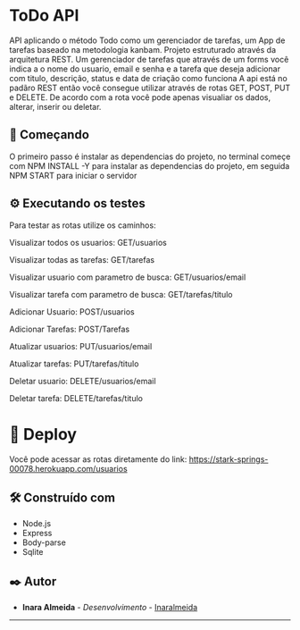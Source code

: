 # ToDo API

API aplicando o método Todo como um gerenciador de tarefas, um App de tarefas baseado na metodologia kanbam.
Projeto estruturado através da arquitetura REST.
Um gerenciador de tarefas que através de um forms você indica a o nome do usuario, email e senha 
e a tarefa que deseja adicionar com titulo, descrição, status e data de criação
como funciona
A api está no padãro REST então você consegue utilizar através de rotas GET, POST, PUT e DELETE.
De acordo com a rota você pode apenas visualiar os dados, alterar, inserir ou deletar.

## 🚀 Começando

O primeiro passo é instalar as dependencias do projeto, no terminal começe com NPM INSTALL -Y para instalar as dependencias do projeto, em seguida NPM START para iniciar o servidor

## ⚙️ Executando os testes

Para testar as rotas utilize os caminhos:

Visualizar todos os usuarios: GET/usuarios

Visualizar todas as tarefas: GET/tarefas

Visualizar usuario com parametro de busca: GET/usuarios/email

Visualizar tarefa com parametro de busca: GET/tarefas/titulo

Adicionar Usuario: POST/usuarios

Adicionar Tarefas: POST/Tarefas

Atualizar usuarios: PUT/usuarios/email

Atualizar tarefas: PUT/tarefas/titulo

Deletar usuario: DELETE/usuarios/email

Deletar tarefa: DELETE/tarefas/titulo

# 🚀 Deploy

Você pode acessar as rotas diretamente do link: https://stark-springs-00078.herokuapp.com/usuarios

## 🛠️ Construído com

* Node.js
* Express
* Body-parse
* Sqlite

## ✒️ Autor

* **Inara Almeida** - *Desenvolvimento* - [Inaralmeida](https://github.com/Inaralmeida)

---